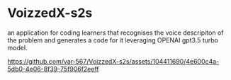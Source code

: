 # VoizzedX-s2s
an application for coding learners that recognises the voice descripiton of the problem and generates a code for it leveraging OPENAI gpt3.5 turbo model.


https://github.com/var-567/VoizzedX-s2s/assets/104411690/4e600c4a-5db0-4e06-8f39-75f906f2eeff

